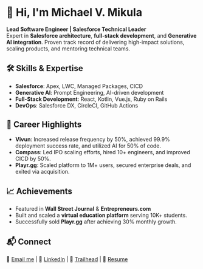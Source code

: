 # 👋 Hi, I'm Michael V. Mikula  

**Lead Software Engineer | Salesforce Technical Leader**  
Expert in **Salesforce architecture**, **full-stack development**, and **Generative AI integration**. Proven track record of delivering high-impact solutions, scaling products, and mentoring technical teams.

## 🛠️ Skills & Expertise  
- **Salesforce**: Apex, LWC, Managed Packages, CICD  
- **Generative AI**: Prompt Engineering, AI-driven development  
- **Full-Stack Development**: React, Kotlin, Vue.js, Ruby on Rails  
- **DevOps**: Salesforce DX, CircleCI, GitHub Actions  

## 🚀 Career Highlights  
- **Vivun**: Increased release frequency by 50%, achieved 99.9% deployment success rate, and utilized AI for 50% of code.  
- **Compass**: Led IPO scaling efforts, hired 10+ engineers, and improved CICD by 50%.  
- **Playr.gg**: Scaled platform to 1M+ users, secured enterprise deals, and exited via acquisition.  

## 📈 Achievements  
- Featured in **Wall Street Journal** & **Entrepreneurs.com**  
- Built and scaled a **virtual education platform** serving 10K+ students.  
- Successfully sold **Playr.gg** after achieving 30% monthly growth.  

## 📬 Connect  
📧 [Email me](mailto:mikemikula@gmail.com) | 🔗 [LinkedIn](https://linkedin.com/in/michael-mikula) | 🌟 [Trailhead](https://trailhead.salesforce.com/) | 📁 [Resume](https://mikemikula.com)
